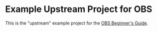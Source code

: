 # Example Upstream Project for OBS

This is the "upstream" example project for the
[OBS Beginner's Guide](https://openbuildservice.org/help/manuals/obs-user-guide/index.html).
